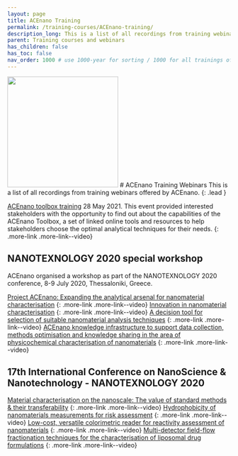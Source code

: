 ```yaml
---
layout: page
title: ACEnano Training
permalink: /training-courses/ACEnano-training/
description_long: This is a list of all recordings from training webinars offered by ACEnano
parent: Training courses and webinars
has_children: false
has_toc: false
nav_order: 1000 # use 1000-year for sorting / 1000 for all trainings offered by a project
---
```


<img src="{{ site.baseurl }}/images/logos/acenano.png" width="250" class="image--right" />
# ACEnano Training Webinars
This is a list of all recordings from training webinars offered by ACEnano. 
{: .lead }

[ACEnano toolbox training](https://www.youtube.com/watch?v=Iy7q0BFag6A)
28 May 2021. This event provided interested stakeholders with the opportunity to find out about the capabilities of the ACEnano Toolbox, a set of linked online tools and resources to help stakeholders choose the optimal analytical techniques for their needs.
{: .more-link .more-link--video}

## NANOTEXNOLOGY 2020 special workshop
ACEnano organised a workshop as part of the NANOTEXNOLOGY 2020 conference, 8-9 July 2020, Thessaloniki, Greece.

[Project ACEnano: Expanding the analytical arsenal for nanomaterial characterisation](https://www.youtube.com/watch?v=CJHkcF9ogTM)
{: .more-link .more-link--video}
[Innovation in nanomaterial characterisation](https://www.youtube.com/watch?v=elwfcgvURkk)
{: .more-link .more-link--video}
[A decision tool for selection of suitable nanomaterial analysis techniques](https://www.youtube.com/watch?v=gwOsAZ-zDmI)
{: .more-link .more-link--video}
[ACEnano knowledge infrastructure to support data collection, methods optimisation and knowledge sharing in the area of physicochemical characterisation of nanomaterials](https://www.youtube.com/watch?v=R9M4iTCU3eg)
{: .more-link .more-link--video}


## 17th International Conference on NanoScience & Nanotechnology - NANOTEXNOLOGY 2020
[Material characterisation on the nanoscale: The value of standard methods & their transferability](https://www.youtube.com/watch?v=6zreTt0HUiY)
{: .more-link .more-link--video}
[Hydrophobicity of nanomaterials measurements for risk assessment](https://www.youtube.com/watch?v=QNSxk8eAJ08)
{: .more-link .more-link--video}
[Low-cost, versatile colorimetric reader for reactivity assessment of nanomaterials](https://www.youtube.com/watch?v=9CocWzleQ00)
{: .more-link .more-link--video}
[Multi-detector field-flow fractionation techniques for the characterisation of liposomal drug formulations](https://www.youtube.com/watch?v=3W2raZSbyJs)
{: .more-link .more-link--video}
